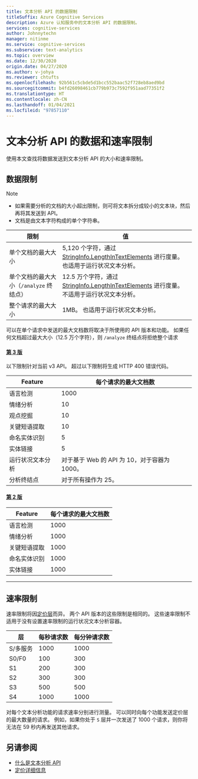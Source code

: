 ```yaml
---
title: 文本分析 API 的数据限制
titleSuffix: Azure Cognitive Services
description: Azure 认知服务中的文本分析 API 的数据限制。
services: cognitive-services
author: Johnnytechn
manager: nitinme
ms.service: cognitive-services
ms.subservice: text-analytics
ms.topic: overview
ms.date: 12/30/2020
origin.date: 04/27/2020
ms.author: v-johya
ms.reviewer: chtufts
ms.openlocfilehash: 92b561c5cbde5d1bcc552baac52f728eb8aed9bd
ms.sourcegitcommit: b4fd26098461cb779b973c7592f951aad77351f2
ms.translationtype: HT
ms.contentlocale: zh-CN
ms.lasthandoff: 01/04/2021
ms.locfileid: "97857110"
---
```

# <a name="data-and-rate-limits-for-the-text-analytics-api"></a>文本分析 API 的数据和速率限制
<a name="data-limits"></a>

使用本文查找将数据发送到文本分析 API 的大小和速率限制。 

## <a name="data-limits"></a>数据限制

> [!NOTE]
> * 如果需要分析的文档的大小超出限制，则可将文本拆分成较小的文本块，然后再将其发送到 API。 
> * 文档是由文本字符构成的单个字符串。  

| 限制 | 值 |
|------------------------|---------------|
| 单个文档的最大大小 | 5,120 个字符，通过 [StringInfo.LengthInTextElements](https://docs.microsoft.com/dotnet/api/system.globalization.stringinfo.lengthintextelements) 进行度量。 也适用于运行状况文本分析。 |
| 单个文档的最大大小（`/analyze` 终结点）  | 12.5 万个字符，通过 [StringInfo.LengthInTextElements](https://docs.microsoft.com/dotnet/api/system.globalization.stringinfo.lengthintextelements) 进行度量。 不适用于运行状况文本分析。 |
| 整个请求的最大大小 | 1MB。 也适用于运行状况文本分析。 |

可以在单个请求中发送的最大文档数将取决于所使用的 API 版本和功能。 如果任何文档超过最大大小（12.5 万个字符），则 `/analyze` 终结点将拒绝整个请求

#### <a name="version-3"></a>[第 3 版](#tab/version-3)

以下限制针对当前 v3 API。 超过以下限制将生成 HTTP 400 错误代码。


| Feature | 每个请求的最大文档数 | 
|----------|-----------|
| 语言检测 | 1000 |
| 情绪分析 | 10 |
| 观点挖掘 | 10 |
| 关键短语提取 | 10 |
| 命名实体识别 | 5 |
| 实体链接 | 5 |
| 运行状况文本分析  | 对于基于 Web 的 API 为 10，对于容器为 1000。 |
| 分析终结点 | 对于所有操作为 25。 |

#### <a name="version-2"></a>[第 2 版](#tab/version-2)

| Feature | 每个请求的最大文档数 | 
|----------|-----------|
| 语言检测 | 1000 |
| 情绪分析 | 1000 |
| 关键短语提取 | 1000 |
| 命名实体识别 | 1000 |
| 实体链接 | 1000 |

---

## <a name="rate-limits"></a>速率限制

速率限制将因[定价层](https://www.azure.cn/pricing/details/cognitive-services/)而异。 两个 API 版本的这些限制是相同的。 这些速率限制不适用于没有设置速率限制的运行状况文本分析容器。

| 层          | 每秒请求数 | 每分钟请求数 |
|---------------|---------------------|---------------------|
| S/多服务 | 1000                | 1000                |
| S0/F0         | 100                 | 300                 |
| S1            | 200                 | 300                 |
| S2            | 300                 | 300                 |
| S3            | 500                 | 500                 |
| S4            | 1000                | 1000                |

对每个文本分析功能的请求速率分别进行测量。 可以同时向每个功能发送定价层的最大数量的请求。 例如，如果你处于 `S` 层并一次发送了 1000 个请求，则你将无法在 59 秒内再发送其他请求。


## <a name="see-also"></a>另请参阅

* [什么是文本分析 API](../overview.md)
* [定价详细信息](https://www.azure.cn/pricing/details/cognitive-services/)
